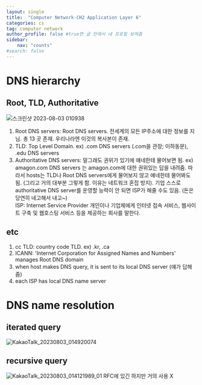 ```yaml
---
layout: single
title:  "Computer Network-CH2 Application Layer 6"
categories: cs
tag: computer network
author_profile: false #true면 글 안에서 내 프로필 보여줌
sidebar:
    nav: "counts"
#search: false
---
```


# DNS hierarchy

## Root, TLD, Authoritative
![스크린샷 2023-08-03 010938](https://github.com/jwjungwoo/jwjungwoo.github.io/assets/140131247/fdeb0519-70eb-4cd3-a90f-a0f0fbc91352)

1. Root DNS servers: Root DNS servers. 전세계의 모든 IP주소에 대한 정보를 지님. 총 13 곳 존재. 우리나라엔 이것의 복사본이 존재.   
2. TLD: Top Level Domain. ex) .com DNS servers (.com을 관장; 이하동문), .edu DNS servers   
3. Authoritative DNS servers: 말그래도 권위가 있기에 얘네한테 물어보면 됨. ex) amagon.com DNS servers 는 amagon.com에 대한 권위있는 답을 내려줌. 
따라서 hosts는 TLD나 Root DNS servers에게 물어보지 않고 얘네한테 물어봐도됨. (그리고 거의 대부분 그렇게 함. 이유는 네트워크 혼잡 방지). 기업 스스로
authoritative DNS server를 운영할 능력이 안 되면 ISP가 해줄 수도 있음. (돈은 당연히 네고해서 내고~)   
ISP: Internet Service Provider 개인이나 기업체에게 인터넷 접속 서비스, 웹사이트 구축 및 웹호스팅 서비스 등을 제공하는 회사를 말한다.   

## etc
1. cc TLD: country code TLD. ex) .kr, .ca   
2. ICANN: 'Internet Corporation for Assigned Names and Numbers' manages Root DNS domain   
3. when host makes DNS query, it is sent to its local DNS server (얘가 답해줌)   
4. each ISP has local DNS name server   

# DNS name resolution

## iterated query
![KakaoTalk_20230803_014920074](https://github.com/jwjungwoo/jwjungwoo.github.io/assets/140131247/e37cdff0-e2d8-4eb7-9981-09edeb9118b9)

## recursive query
![KakaoTalk_20230803_014121989_01](https://github.com/jwjungwoo/jwjungwoo.github.io/assets/140131247/b8103193-7f19-4f60-9d6f-f9a8b248093e)
RFC에 있긴 하지만 거의 사용 X   
